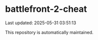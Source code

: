 # battlefront-2-cheat

Last updated: 2025-05-31 03:51:13

This repository is automatically maintained.
